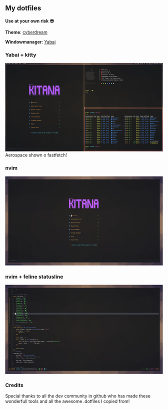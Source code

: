 ## My dotfiles

#### Use at your own risk 😎

**Theme**: [cyberdream](https://github.com/scottmckendry/cyberdream.nvim)

**Windowmanager**: [Yabai](https://github.com/koekeishiya/yabai)

### Yabai + kitty

![Desktop](shots/desktop.png)
Aerospace shown o fastfetch!

### nvim

![nvim](shots/nvim.png)

### nvim + feline statusline

![Feline](shots/feline.png)

### Credits

Special thanks to all the dev community in github who has made these wonderfull tools and all the awesome .dotfiles I copied from!
